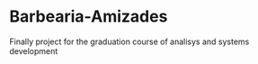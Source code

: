 # Barbearia-Amizades
Finally project for the graduation course of analisys and systems development 
